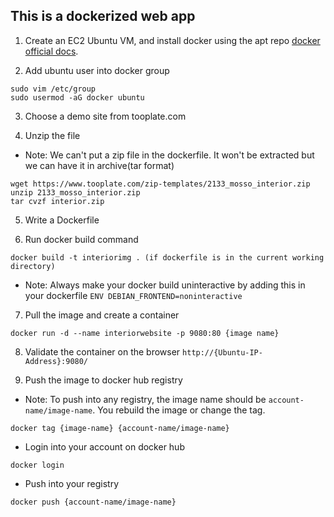 ## This is a dockerized web app

1. Create an EC2 Ubuntu VM, and install docker using the apt repo 
[docker official docs](https://docs.docker.com/engine/install/ubuntu/).

2. Add ubuntu user into docker group
```
sudo vim /etc/group
sudo usermod -aG docker ubuntu
```

3. Choose a demo site from tooplate.com

4. Unzip the file
* Note: We can't put a zip file in the dockerfile. It won't be extracted but we can have it in archive(tar format)
```
wget https://www.tooplate.com/zip-templates/2133_mosso_interior.zip
unzip 2133_mosso_interior.zip
tar cvzf interior.zip
```

5. Write a Dockerfile

6. Run docker build command
```
docker build -t interiorimg . (if dockerfile is in the current working directory)
```

* Note: Always make your docker build uninteractive by adding this in your dockerfile `ENV DEBIAN_FRONTEND=noninteractive`

7. Pull the image and create a container
```
docker run -d --name interiorwebsite -p 9080:80 {image name}
```

8. Validate the container on the browser `http://{Ubuntu-IP-Address}:9080/`

9. Push the image to docker hub registry
* Note: To push into any registry, the image name should be `account-name/image-name`. You rebuild the image or change the tag.
```
docker tag {image-name} {account-name/image-name}
```

* Login into your account on docker hub
```
docker login
```

* Push into your registry
```
docker push {account-name/image-name}
```
